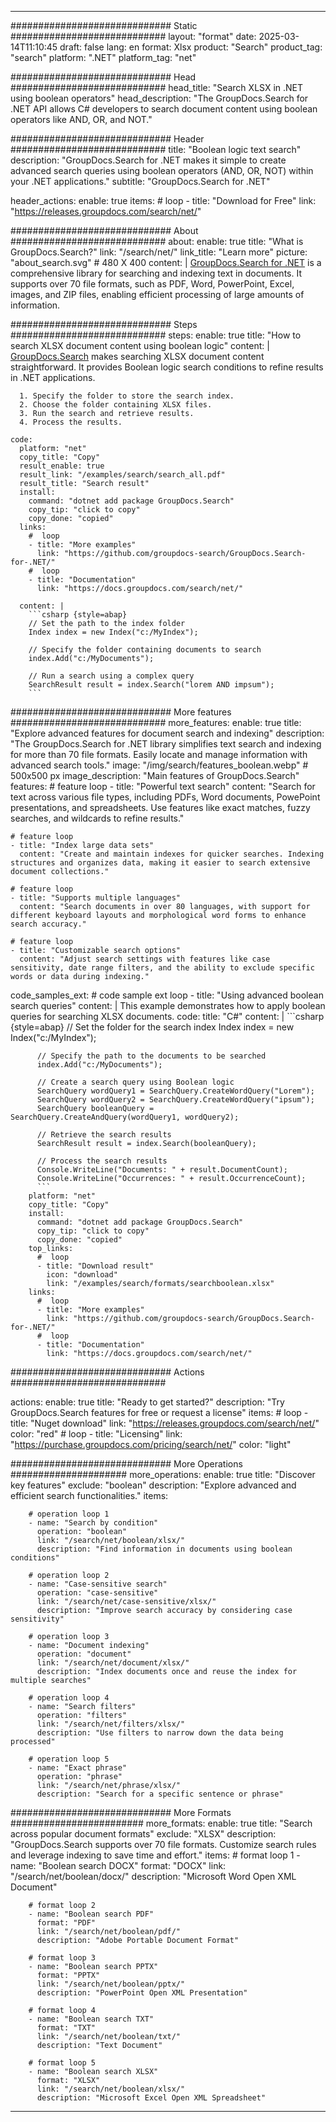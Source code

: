 
---
############################# Static ############################
layout: "format"
date:  2025-03-14T11:10:45
draft: false
lang: en
format: Xlsx
product: "Search"
product_tag: "search"
platform: ".NET"
platform_tag: "net"

############################# Head ############################
head_title: "Search XLSX in .NET using boolean operators"
head_description: "The GroupDocs.Search for .NET API allows C# developers to search document content using boolean operators like AND, OR, and NOT."

############################# Header ############################
title: "Boolean logic text search" 
description: "GroupDocs.Search for .NET makes it simple to create advanced search queries using boolean operators (AND, OR, NOT) within your .NET applications."
subtitle: "GroupDocs.Search for .NET" 

header_actions:
  enable: true
  items:
    #  loop
    - title: "Download for Free"
      link: "https://releases.groupdocs.com/search/net/"
      
############################# About ############################
about:
    enable: true
    title: "What is GroupDocs.Search?"
    link: "/search/net/"
    link_title: "Learn more"
    picture: "about_search.svg" # 480 X 400
    content: |
       [GroupDocs.Search for .NET](/search/net/) is a comprehensive library for searching and indexing text in documents. It supports over 70 file formats, such as PDF, Word, PowerPoint, Excel, images, and ZIP files, enabling efficient processing of large amounts of information.

############################# Steps ############################
steps:
    enable: true
    title: "How to search XLSX document content using boolean logic"
    content: |
      [GroupDocs.Search](/search/net/) makes searching XLSX document content straightforward. It provides Boolean logic search conditions to refine results in .NET applications.
      
      1. Specify the folder to store the search index.
      2. Choose the folder containing XLSX files.
      3. Run the search and retrieve results.
      4. Process the results.
   
    code:
      platform: "net"
      copy_title: "Copy"
      result_enable: true
      result_link: "/examples/search/search_all.pdf"
      result_title: "Search result"
      install:
        command: "dotnet add package GroupDocs.Search"
        copy_tip: "click to copy"
        copy_done: "copied"
      links:
        #  loop
        - title: "More examples"
          link: "https://github.com/groupdocs-search/GroupDocs.Search-for-.NET/"
        #  loop
        - title: "Documentation"
          link: "https://docs.groupdocs.com/search/net/"
          
      content: |
        ```csharp {style=abap}
        // Set the path to the index folder
        Index index = new Index("c:/MyIndex");

        // Specify the folder containing documents to search
        index.Add("c:/MyDocuments");

        // Run a search using a complex query
        SearchResult result = index.Search("lorem AND impsum");
        ```            

############################# More features ############################
more_features:
  enable: true
  title: "Explore advanced features for document search and indexing"
  description: "The GroupDocs.Search for .NET library simplifies text search and indexing for more than 70 file formats. Easily locate and manage information with advanced search tools."
  image: "/img/search/features_boolean.webp" # 500x500 px
  image_description: "Main features of GroupDocs.Search"
  features:
    # feature loop
    - title: "Powerful text search"
      content: "Search for text across various file types, including PDFs, Word documents, PowePoint presentations, and spreadsheets. Use features like exact matches, fuzzy searches, and wildcards to refine results."

    # feature loop
    - title: "Index large data sets"
      content: "Create and maintain indexes for quicker searches. Indexing structures and organizes data, making it easier to search extensive document collections."

    # feature loop
    - title: "Supports multiple languages"
      content: "Search documents in over 80 languages, with support for different keyboard layouts and morphological word forms to enhance search accuracy."

    # feature loop
    - title: "Customizable search options"
      content: "Adjust search settings with features like case sensitivity, date range filters, and the ability to exclude specific words or data during indexing."
      
  code_samples_ext:
    # code sample ext loop
    - title: "Using advanced boolean search queries"
      content: |
        This example demonstrates how to apply boolean queries for searching XLSX documents.
      code:
        title: "C#"
        content: |
          ```csharp {style=abap}
          // Set the folder for the search index
          Index index = new Index("c:/MyIndex");
              
          // Specify the path to the documents to be searched
          index.Add("c:/MyDocuments");

          // Create a search query using Boolean logic
          SearchQuery wordQuery1 = SearchQuery.CreateWordQuery("Lorem");
          SearchQuery wordQuery2 = SearchQuery.CreateWordQuery("ipsum");
          SearchQuery booleanQuery = SearchQuery.CreateAndQuery(wordQuery1, wordQuery2);

          // Retrieve the search results
          SearchResult result = index.Search(booleanQuery);
          
          // Process the search results
          Console.WriteLine("Documents: " + result.DocumentCount);
          Console.WriteLine("Occurrences: " + result.OccurrenceCount);
          ```
        platform: "net"
        copy_title: "Copy"
        install:
          command: "dotnet add package GroupDocs.Search"
          copy_tip: "click to copy"
          copy_done: "copied"
        top_links:
          #  loop
          - title: "Download result"
            icon: "download"
            link: "/examples/search/formats/searchboolean.xlsx"
        links:
          #  loop
          - title: "More examples"
            link: "https://github.com/groupdocs-search/GroupDocs.Search-for-.NET/"
          #  loop
          - title: "Documentation"
            link: "https://docs.groupdocs.com/search/net/"
            

            


############################# Actions ############################

actions:
  enable: true
  title: "Ready to get started?"
  description: "Try GroupDocs.Search features for free or request a license"
  items:
    #  loop
    - title: "Nuget download"
      link: "https://releases.groupdocs.com/search/net/"
      color: "red"
        #  loop
    - title: "Licensing"
      link: "https://purchase.groupdocs.com/pricing/search/net/"
      color: "light"


############################# More Operations #####################
more_operations:
    enable: true
    title: "Discover key features"
    exclude: "boolean"
    description: "Explore advanced and efficient search functionalities."
    items: 
          
        # operation loop 1
        - name: "Search by condition"
          operation: "boolean"
          link: "/search/net/boolean/xlsx/"
          description: "Find information in documents using boolean conditions"

        # operation loop 2
        - name: "Case-sensitive search"
          operation: "case-sensitive"
          link: "/search/net/case-sensitive/xlsx/"
          description: "Improve search accuracy by considering case sensitivity"

        # operation loop 3
        - name: "Document indexing"
          operation: "document"
          link: "/search/net/document/xlsx/"
          description: "Index documents once and reuse the index for multiple searches"

        # operation loop 4
        - name: "Search filters"
          operation: "filters"
          link: "/search/net/filters/xlsx/"
          description: "Use filters to narrow down the data being processed"

        # operation loop 5
        - name: "Exact phrase"
          operation: "phrase"
          link: "/search/net/phrase/xlsx/"
          description: "Search for a specific sentence or phrase"
          
        
          
############################# More Formats ########################
more_formats:
    enable: true
    title: "Search across popular document formats"
    exclude: "XLSX"
    description: "GroupDocs.Search supports over 70 file formats. Customize search rules and leverage indexing to save time and effort."
    items: 
        # format loop 1
        - name: "Boolean search DOCX"
          format: "DOCX"
          link: "/search/net/boolean/docx/"
          description: "Microsoft Word Open XML Document"
          
        # format loop 2
        - name: "Boolean search PDF"
          format: "PDF"
          link: "/search/net/boolean/pdf/"
          description: "Adobe Portable Document Format"
          
        # format loop 3
        - name: "Boolean search PPTX"
          format: "PPTX"
          link: "/search/net/boolean/pptx/"
          description: "PowerPoint Open XML Presentation"

        # format loop 4
        - name: "Boolean search TXT"
          format: "TXT"
          link: "/search/net/boolean/txt/"
          description: "Text Document"
          
        # format loop 5
        - name: "Boolean search XLSX"
          format: "XLSX"
          link: "/search/net/boolean/xlsx/"
          description: "Microsoft Excel Open XML Spreadsheet"
  

---